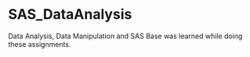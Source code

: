# SAS_DataAnalysis
Data Analysis, Data Manipulation and SAS Base was learned while doing these assignments. 

